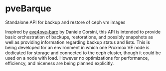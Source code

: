 # pveBarque
Standalone API for backup and restore of ceph vm images

Inspired by [eve4pve-barc](https://github.com/EnterpriseVE/eve4pve-barc) by Daniele Corsini, this API is intended to provide basic orchestration of backups, restorations, and possibly snapshots as well as providing information regarding backup status and lists.
This is being developed for an environment in which one Proxmox VE node is dedicated for storage and connected to the ceph cluster, though it could be used on a node with load. However no optimizations for performance, efficiency, and niceness are being planned explicitly. 
